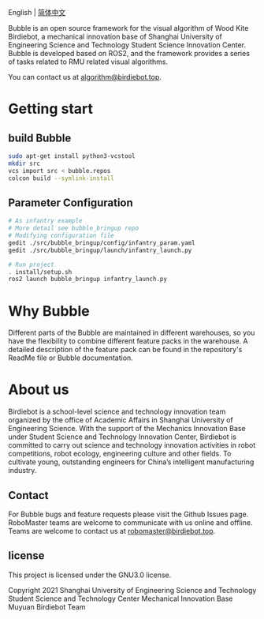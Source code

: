 <!--
 * @Author: Ligcox
 * @Date: 2022-05-23 20:12:11
 * @FilePath: /bubble/README.md
 * @LastEditors: Ligcox
 * @LastEditTime: 2022-08-20 21:28:19
 * License: GNU General Public License v3.0. See LICENSE file in root directory.
 * Copyright (c) 2022 Birdiebot R&D Department
 * Shanghai University Of Engineering Science. All Rights Reserved
-->

English | [简体中文](.github/README_zhCN.md)

Bubble is an open source framework for the visual algorithm of Wood Kite Birdiebot, a mechanical innovation base of Shanghai University of Engineering Science and Technology Student Science Innovation Center. Bubble is developed based on ROS2, and the framework provides a series of tasks related to RMU related visual algorithms.



You can contact us at algorithm@birdiebot.top.


# Getting start
## build Bubble
```bash
sudo apt-get install python3-vcstool
mkdir src
vcs import src < bubble.repos
colcon build --symlink-install
```
## Parameter Configuration

```bash
# As infantry example
# More detail see bubble_bringup repo
# Modifying configuration file
gedit ./src/bubble_bringup/config/infantry_param.yaml
gedit ./src/bubble_bringup/launch/infantry_launch.py

# Run project
. install/setup.sh
ros2 launch bubble_bringup infantry_launch.py
```

# Why Bubble
Different parts of the Bubble are maintained in different warehouses, so you have the flexibility to combine different feature packs in the warehouse. A detailed description of the feature pack can be found in the repository's ReadMe file or Bubble documentation.

 
# About us
Birdiebot is a school-level science and technology innovation team organized by the office of Academic Affairs in Shanghai University of Engineering Science. With the support of the Mechanics Innovation Base under Student Science and Technology Innovation Center, Birdiebot is committed to carry out science and technology innovation activities in robot competitions, robot ecology, engineering culture and other fields. To cultivate young, outstanding engineers for China’s intelligent manufacturing industry.

## Contact
For Bubble bugs and feature requests please visit the Github Issues page. RoboMaster teams are welcome to communicate with us online and offline. Teams are welcome to contact us at robomaster@birdiebot.top.



## license

This project is licensed under the GNU3.0 license.

Copyright 2021 Shanghai University of Engineering Science and Technology Student Science and Technology Center Mechanical Innovation Base Muyuan Birdiebot Team
